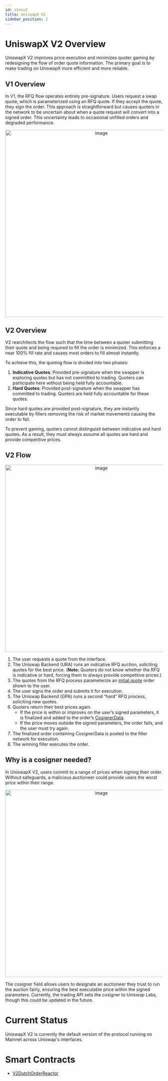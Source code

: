 ```yaml
---
id: v1vsv2
title: UniswapX V2
sidebar_position: 2
---
```

# **UniswapX V2 Overview**

UniswapX V2 improves price execution and minimizes quoter gaming by redesigning the flow of order quote information. The primary goal is to make trading on UniswapX more efficient and more reliable. 

## **V1 Overview**

In V1, the RFQ flow operates entirely pre-signature. Users request a swap quote, which is parameterized using an RFQ quote. If they accept the quote, they sign the order. This approach is straightforward but causes quoters in the network to be uncertain about when a quote request will convert into a signed order. This uncertainty leads to occasional unfilled orders and degraded performance.

<p align="center">
  <img width="599" alt="image" src={require('./images/v1-flow.png').default} />

</p>

## **V2 Overview**

V2 rearchitects the flow such that the time between a quoter submitting their quote and being required to fill the order is minimized. This enforces a near 100% fill rate and causes most orders to fill almost instantly.

To achieve this, the quoting flow is divided into two phases:

1. **Indicative Quotes**: Provided pre-signature when the swapper is exploring quotes but has not committed to trading. Quoters can participate here without being held fully accountable.  
2. **Hard Quotes**: Provided post-signature when the swapper has committed to trading. Quoters are held fully accountable for these quotes.

Since hard quotes are provided post-signature, they are instantly executable by fillers removing the risk of market movements causing the order to fail.

To prevent gaming, quoters cannot distinguish between indicative and hard quotes. As a result, they must always assume all quotes are hard and provide competitive prices.

## V2 Flow
<p align="center">
  <img width="599" alt="image" src={require('./images/v2-flow.png').default} />
</p>

1. The user requests a quote from the interface.  
2. The Uniswap Backend (URA) runs an indicative RFQ auction, soliciting quotes for the best price. (**Note:** Quoters do not know whether the RFQ is indicative or hard, forcing them to always provide competitive prices.)
3. The quotes from the RFQ process parameterize an [initial quote](https://github.com/Uniswap/UniswapX/blob/33fa564cfaa6d58f6e3fcf7e7988cb5fc1c61de7/src/lib/V2DutchOrderLib.sol#L31) order shown to the user.  
4. The user signs the order and submits it for execution.  
6. The Uniswap Backend (GPA) runs a second “hard” RFQ process, soliciting new quotes.  
6. Quoters return their best prices again.  
   * If the price is within or improves on the user’s signed parameters, it is finalized and added to the order’s [CosignerData](https://github.com/Uniswap/UniswapX/blob/33fa564cfaa6d58f6e3fcf7e7988cb5fc1c61de7/src/lib/V2DutchOrderLib.sol#L20).  
   * If the price moves outside the signed parameters, the order fails, and the user must try again.  
7. The finalized order containing CosignerData is posted to the filler network for execution.  
8. The winning filler executes the order.

## Why is a cosigner needed? 

In UniswapX V2, users commit to a range of prices when signing their order. Without safeguards, a malicious auctioneer could provide users the worst price within their range.
<p align="center">
  <img width="599" alt="image" src={require('./images/cosigner.png').default} />
</p>

The cosigner field allows users to designate an auctioneer they trust to run the auction fairly, ensuring the best executable price within the signed parameters. Currently, the trading API sets the cosigner to Uniswap Labs, though this could be updated in the future.

# Current Status
UniswapX V2 is currently the default version of the protocol running on Mainnet across Uniswap's interfaces.

# Smart Contracts

* [V2DutchOrderReactor](https://github.com/Uniswap/UniswapX/blob/main/src/reactors/V2DutchOrderReactor.sol)
